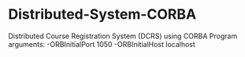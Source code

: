 # Distributed-System-CORBA
Distributed Course Registration System (DCRS) using CORBA
Program arguments:
-ORBInitialPort 1050 -ORBInitialHost localhost
